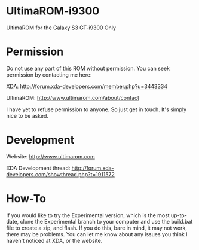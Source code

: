 UltimaROM-i9300
===============

UltimaROM for the Galaxy S3 GT-i9300 Only

Permission
==========

Do not use any part of this ROM without permission. You can seek permission by contacting me here:

XDA: http://forum.xda-developers.com/member.php?u=3443334

UltimaROM: http://www.ultimarom.com/about/contact

I have yet to refuse permission to anyone. So just get in touch. It's simply nice to be asked.

Development
===========

Website: http://www.ultimarom.com

XDA Development thread: http://forum.xda-developers.com/showthread.php?t=1911572

How-To
======

If you would like to try the Experimental version, which is the most up-to-date, clone the Experimental branch to your computer and use the build.bat file to create a zip, and flash. If you do this, bare in mind, it may not work, there may be problems. You can let me know about any issues you think I haven't noticed at XDA, or the website.